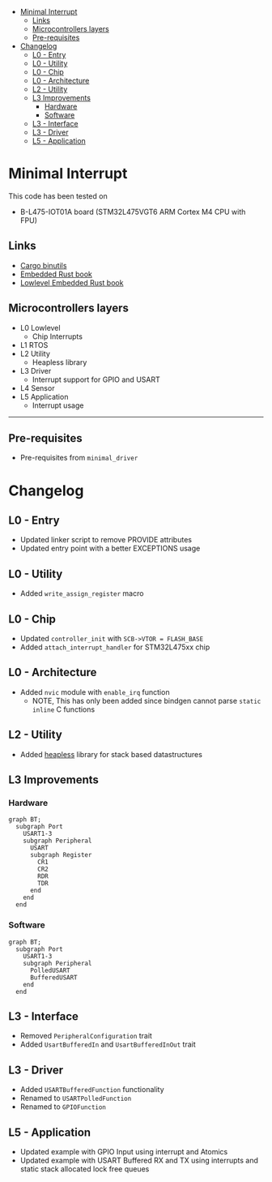 - [Minimal Interrupt](#minimal-interrupt)
  - [Links](#links)
  - [Microcontrollers layers](#microcontrollers-layers)
  - [Pre-requisites](#pre-requisites)
- [Changelog](#changelog)
  - [L0 - Entry](#l0---entry)
  - [L0 - Utility](#l0---utility)
  - [L0 - Chip](#l0---chip)
  - [L0 - Architecture](#l0---architecture)
  - [L2 - Utility](#l2---utility)
  - [L3 Improvements](#l3-improvements)
    - [Hardware](#hardware)
    - [Software](#software)
  - [L3 - Interface](#l3---interface)
  - [L3 - Driver](#l3---driver)
  - [L5 - Application](#l5---application)

# Minimal Interrupt

This code has been tested on

- B-L475-IOT01A board (STM32L475VGT6 ARM Cortex M4 CPU with FPU)

## Links

- [Cargo binutils](https://github.com/rust-embedded/cargo-binutils)
- [Embedded Rust book](https://doc.rust-lang.org/stable/embedded-book/)
- [Lowlevel Embedded Rust book](https://docs.rust-embedded.org/embedonomicon/)

## Microcontrollers layers

- L0 Lowlevel
  - Chip Interrupts
- L1 RTOS
- L2 Utility
  - Heapless library
- L3 Driver
  - Interrupt support for GPIO and USART
- L4 Sensor
- L5 Application
  - Interrupt usage

---

## Pre-requisites

- Pre-requisites from `minimal_driver`

# Changelog

## L0 - Entry

- Updated linker script to remove PROVIDE attributes
- Updated entry point with a better EXCEPTIONS usage

## L0 - Utility

- Added `write_assign_register` macro

## L0 - Chip

- Updated `controller_init` with `SCB->VTOR = FLASH_BASE`
- Added `attach_interrupt_handler` for STM32L475xx chip

## L0 - Architecture

- Added `nvic` module with `enable_irq` function
  - NOTE, This has only been added since bindgen cannot parse `static inline` C functions


## L2 - Utility

- Added [heapless](https://crates.io/crates/heapless) library for stack based datastructures

## L3 Improvements

### Hardware

```mermaid
graph BT;
  subgraph Port
    USART1-3
    subgraph Peripheral
      USART
      subgraph Register
        CR1
        CR2
        RDR
        TDR
      end
    end
  end
```

### Software

```mermaid
graph BT;
  subgraph Port
    USART1-3
    subgraph Peripheral
      PolledUSART
      BufferedUSART
    end
  end
```

## L3 - Interface

- Removed `PeripheralConfiguration` trait
- Added `UsartBufferedIn` and `UsartBufferedInOut` trait

## L3 - Driver

- Added `USARTBufferedFunction` functionality
- Renamed to `USARTPolledFunction`
- Renamed to `GPIOFunction`

## L5 - Application

- Updated example with GPIO Input using interrupt and Atomics
- Updated example with USART Buffered RX and TX using interrupts and static stack allocated lock free queues
